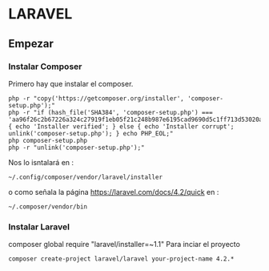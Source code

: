# LARAVEL
## Empezar
### Instalar Composer

Primero hay que instalar el composer.

````
php -r "copy('https://getcomposer.org/installer', 'composer-setup.php');"
php -r "if (hash_file('SHA384', 'composer-setup.php') === 'aa96f26c2b67226a324c27919f1eb05f21c248b987e6195cad9690d5c1ff713d53020a02ac8c217dbf90a7eacc9d141d') { echo 'Installer verified'; } else { echo 'Installer corrupt'; unlink('composer-setup.php'); } echo PHP_EOL;"
php composer-setup.php
php -r "unlink('composer-setup.php');"
````

Nos lo isntalará en :

````
~/.config/composer/vendor/laravel/installer
````
o como señala la página https://laravel.com/docs/4.2/quick en  : 
````
~/.composer/vendor/bin
````
### Instalar Laravel
composer global require "laravel/installer=~1.1"
Para inciar el proyecto
````
composer create-project laravel/laravel your-project-name 4.2.*
````
